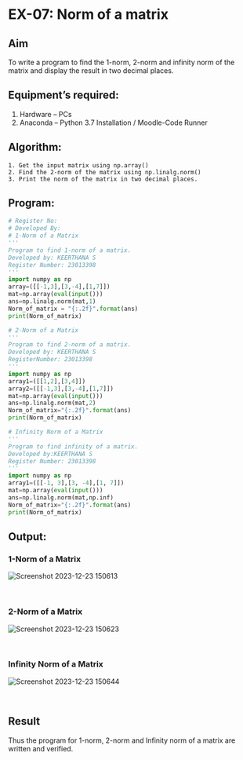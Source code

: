 # EX-07: Norm of a matrix
## Aim
To write a program to find the 1-norm, 2-norm and infinity norm of the matrix and display the result in two decimal places.
## Equipment’s required:
1.	Hardware – PCs
2.	Anaconda – Python 3.7 Installation / Moodle-Code Runner
## Algorithm:
	1. Get the input matrix using np.array()   
    2. Find the 2-norm of the matrix using np.linalg.norm()
	3. Print the norm of the matrix in two decimal places.
## Program:
```Python
# Register No:
# Developed By:
# 1-Norm of a Matrix
'''
Program to find 1-norm of a matrix.
Developed by: KEERTHANA S
Register Number: 23013398
'''
import numpy as np
array=([[-1,3],[3,-4],[1,7]])
mat=np.array(eval(input()))
ans=np.linalg.norm(mat,1)
Norm_of_matrix = "{:.2f}".format(ans)
print(Norm_of_matrix)

# 2-Norm of a Matrix
'''
Program to find 2-norm of a matrix.
Developed by: KEERTHANA S
RegisterNumber: 23013398
'''
import numpy as np
array1=([[1,2],[3,4]])
array2=([[-1,3],[3,-4],[1,7]])
mat=np.array(eval(input()))
ans=np.linalg.norm(mat,2)
Norm_of_matrix="{:.2f}".format(ans)
print(Norm_of_matrix)

# Infinity Norm of a Matrix
'''
Program to find infinity of a matrix.
Developed by:KEERTHANA S
Register Number: 23013398
'''
import numpy as np
array1=([[-1, 3],[3, -4],[1, 7]])
mat=np.array(eval(input()))
ans=np.linalg.norm(mat,np.inf)
Norm_of_matrix="{:.2f}".format(ans)
print(Norm_of_matrix)
```
## Output:
### 1-Norm of a Matrix
![Screenshot 2023-12-23 150613](https://github.com/KeerthanaaSaravanan/EX-07-Norm-of-a-matrix/assets/145742596/51d68f15-3a9a-4aab-b9fd-47223fedc323)

<br>

### 2-Norm of a Matrix
![Screenshot 2023-12-23 150623](https://github.com/KeerthanaaSaravanan/EX-07-Norm-of-a-matrix/assets/145742596/101ecee5-da67-43d1-8f92-5c1a7f8bbc1c)

<br>

### Infinity Norm of a Matrix
![Screenshot 2023-12-23 150644](https://github.com/KeerthanaaSaravanan/EX-07-Norm-of-a-matrix/assets/145742596/d4aae1df-a9c7-4efd-8e51-910ce55afea1)

<br>


## Result
Thus the program for 1-norm, 2-norm and Infinity norm of a matrix are written and verified.
